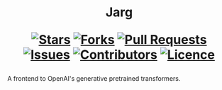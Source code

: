 <h1 align="center">
  Jarg
  
  [![Stars](https://img.shields.io/github/stars/DeclanChidlow/Jarg?style=flat-square&logoColor=white)](https://github.com/DeclanChidlow/Jarg/stargazers)
  [![Forks](https://img.shields.io/github/forks/DeclanChidlow/Jarg?style=flat-square&logoColor=white)](https://github.com/DeclanChidlow/Jarg/network/members)
  [![Pull Requests](https://img.shields.io/github/issues-pr/DeclanChidlow/Jarg?style=flat-square&logoColor=white)](https://github.com/DeclanChidlow/Jarg/pulls)
  [![Issues](https://img.shields.io/github/issues/DeclanChidlow/Jarg?style=flat-square&logoColor=white)](https://github.com/DeclanChidlow/Jarg/issues)
  [![Contributors](https://img.shields.io/github/contributors/DeclanChidlow/Jarg?style=flat-square&logoColor=white)](https://github.com/DeclanChidlow/Jarg/graphs/contributors)
  [![Licence](https://img.shields.io/github/license/DeclanChidlow/Jarg?style=flat-square&logoColor=white)](https://github.com/DeclanChidlow/Jarg/blob/main/LICENCE)
</h1>

A frontend to OpenAI's generative pretrained transformers.
